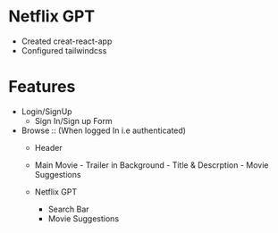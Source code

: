# Netflix GPT

- Created creat-react-app
- Configured tailwindcss


# Features
- Login/SignUp
   - Sign In/Sign up Form
- Browse :: (When logged In i.e authenticated)
  - Header
  - Main Movie
        - Trailer in Background
        - Title & Descrption
        - Movie Suggestions

  - Netflix GPT
      - Search Bar
      - Movie Suggestions

